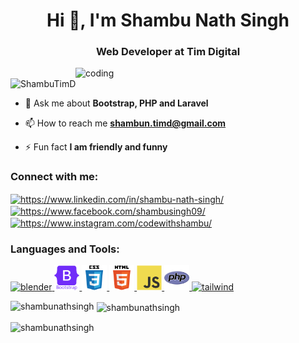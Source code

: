 <h1 align="center">Hi 👋, I'm Shambu Nath Singh</h1>
<h3 align="center">Web Developer at Tim Digital</h3>

<img align="right" alt="coding" width="400" src="https://cdn.dribbble.com/users/1162077/screenshots/3848914/programmer.gif">

<p align="left"> <img src="https://komarev.com/ghpvc/?username=ShambuTimD&label=Profile%20views&color=0e75b6&style=flat" alt="ShambuTimD" /> </p>

- 💬 Ask me about **Bootstrap, PHP and Laravel**

- 📫 How to reach me **shambun.timd@gmail.com**

- ⚡ Fun fact **I am friendly and funny**

<h3 align="left">Connect with me:</h3>
<p align="left">
<a href="https://www.linkedin.com/in/shambu-nath-singh/" target="blank"><img align="center" src="https://raw.githubusercontent.com/rahuldkjain/github-profile-readme-generator/master/src/images/icons/Social/linked-in-alt.svg" alt="https://www.linkedin.com/in/shambu-nath-singh/" height="30" width="40" /></a>
<a href="https://www.facebook.com/shambusingh09/" target="blank"><img align="center" src="https://raw.githubusercontent.com/rahuldkjain/github-profile-readme-generator/master/src/images/icons/Social/facebook.svg" alt="https://www.facebook.com/shambusingh09/" height="30" width="40" /></a>
<a href="https://www.instagram.com/codewithshambu/" target="blank"><img align="center" src="https://raw.githubusercontent.com/rahuldkjain/github-profile-readme-generator/master/src/images/icons/Social/instagram.svg" alt="https://www.instagram.com/codewithshambu/" height="30" width="40" /></a>
</p>

<h3 align="left">Languages and Tools:</h3>
<p align="left"> <a href="https://www.blender.org/" target="_blank" rel="noreferrer"> <img src="https://download.blender.org/branding/community/blender_community_badge_white.svg" alt="blender" width="40" height="40"/> </a> <a href="https://getbootstrap.com" target="_blank" rel="noreferrer"> <img src="https://raw.githubusercontent.com/devicons/devicon/master/icons/bootstrap/bootstrap-plain-wordmark.svg" alt="bootstrap" width="40" height="40"/> </a> <a href="https://www.w3schools.com/css/" target="_blank" rel="noreferrer"> <img src="https://raw.githubusercontent.com/devicons/devicon/master/icons/css3/css3-original-wordmark.svg" alt="css3" width="40" height="40"/> </a> <a href="https://www.w3.org/html/" target="_blank" rel="noreferrer"> <img src="https://raw.githubusercontent.com/devicons/devicon/master/icons/html5/html5-original-wordmark.svg" alt="html5" width="40" height="40"/> </a> <a href="https://developer.mozilla.org/en-US/docs/Web/JavaScript" target="_blank" rel="noreferrer"> <img src="https://raw.githubusercontent.com/devicons/devicon/master/icons/javascript/javascript-original.svg" alt="javascript" width="40" height="40"/> </a> <a href="https://www.php.net" target="_blank" rel="noreferrer"> <img src="https://raw.githubusercontent.com/devicons/devicon/master/icons/php/php-original.svg" alt="php" width="40" height="40"/> </a> <a href="https://tailwindcss.com/" target="_blank" rel="noreferrer"> <img src="https://www.vectorlogo.zone/logos/tailwindcss/tailwindcss-icon.svg" alt="tailwind" width="40" height="40"/> </a> </p>

<p><img align="left" src="https://github-readme-stats.vercel.app/api/top-langs?username=shambunathsingh&show_icons=true&locale=en&layout=compact" alt="shambunathsingh" /></p>

<p>&nbsp;<img align="center" src="https://github-readme-stats.vercel.app/api?username=shambunathsingh&show_icons=true&locale=en" alt="shambunathsingh" /></p>

<p><img align="center" src="https://github-readme-streak-stats.herokuapp.com/?user=shambunathsingh&" alt="shambunathsingh" /></p>
